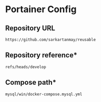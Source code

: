 # Portainer Config 

## Repository URL
```
https://github.com/sarkartanmay/reusable
```
## Repository reference*
```
refs/heads/develop
```
## Compose path*
```
mysql/win/docker-compose.mysql.yml
```
